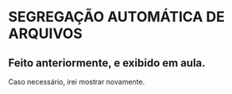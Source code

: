 # SEGREGAÇÃO AUTOMÁTICA DE ARQUIVOS
## Feito anteriormente, e exibido em aula.
Caso necessário, irei mostrar novamente.
